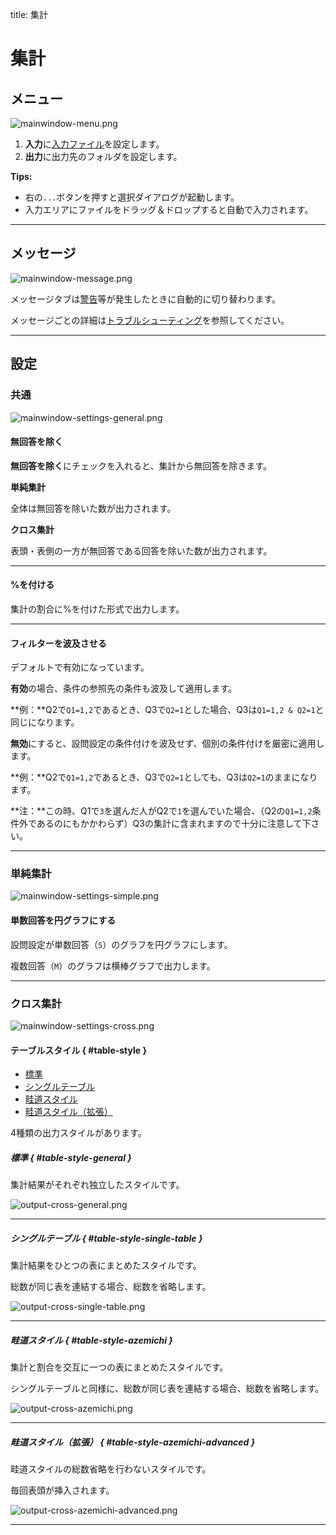 title: 集計

# 集計

## メニュー

![mainwindow-menu.png](img/mainwindow-menu.png)

1. **入力**に[入力ファイル]を設定します。
2. **出力**に出力先のフォルダを設定します。

**Tips:**

* 右の`...`ボタンを押すと選択ダイアログが起動します。
* 入力エリアにファイルをドラッグ＆ドロップすると自動で入力されます。

--------------------------------------------------------------------------------

## メッセージ

![mainwindow-message.png](img/mainwindow-message.png)

メッセージタブは[警告]等が発生したときに自動的に切り替わります。

メッセージごとの詳細は[トラブルシューティング]を参照してください。

--------------------------------------------------------------------------------

## 設定

### 共通

![mainwindow-settings-general.png](img/mainwindow-settings-general.png)

#### 無回答を除く

**無回答を除く**にチェックを入れると、集計から無回答を除きます。

**単純集計**

全体は無回答を除いた数が出力されます。

**クロス集計**

表頭・表側の一方が無回答である回答を除いた数が出力されます。

--------------------------------------------------------------------------------

#### %を付ける

集計の割合に%を付けた形式で出力します。

--------------------------------------------------------------------------------

#### フィルターを波及させる

デフォルトで有効になっています。

**有効**の場合、条件の参照先の条件も波及して適用します。

**例：**Q2で`Q1=1,2`であるとき、Q3で`Q2=1`とした場合、Q3は`Q1=1,2 & Q2=1`と同じになります。

**無効**にすると、設問設定の条件付けを波及せず、個別の条件付けを厳密に適用します。

**例：**Q2で`Q1=1,2`であるとき、Q3で`Q2=1`としても、Q3は`Q2=1`のままになります。

**注：**この時、Q1で`3`を選んだ人がQ2で`1`を選んでいた場合、（Q2の`Q1=1,2`条件外であるのにもかかわらず）Q3の集計に含まれますので十分に注意して下さい。

--------------------------------------------------------------------------------

### 単純集計

![mainwindow-settings-simple.png](img/mainwindow-settings-simple.png)

#### 単数回答を円グラフにする

設問設定が単数回答（`S`）のグラフを円グラフにします。

複数回答（`M`）のグラフは横棒グラフで出力します。

--------------------------------------------------------------------------------

### クロス集計

![mainwindow-settings-cross.png](img/mainwindow-settings-cross.png)

#### テーブルスタイル { #table-style }

* [標準]( #table-style-general )
* [シングルテーブル]( #table-style-single-table )
* [畦道スタイル]( #table-style-azemichi )
* [畦道スタイル（拡張）]( #table-style-azemichi-advanced )

4種類の出力スタイルがあります。

##### 標準 { #table-style-general }

集計結果がそれぞれ独立したスタイルです。

![output-cross-general.png](img/output-cross-general.png)

--------------------------------------------------------------------------------

##### シングルテーブル { #table-style-single-table }

集計結果をひとつの表にまとめたスタイルです。

総数が同じ表を連結する場合、総数を省略します。

![output-cross-single-table.png](img/output-cross-single-table.png)

--------------------------------------------------------------------------------

##### 畦道スタイル { #table-style-azemichi }

集計と割合を交互に一つの表にまとめたスタイルです。

シングルテーブルと同様に、総数が同じ表を連結する場合、総数を省略します。

![output-cross-azemichi.png](img/output-cross-azemichi.png)

--------------------------------------------------------------------------------

##### 畦道スタイル（拡張） { #table-style-azemichi-advanced }

畦道スタイルの総数省略を行わないスタイルです。

毎回表頭が挿入されます。

![output-cross-azemichi-advanced.png](img/output-cross-azemichi-advanced.png)

--------------------------------------------------------------------------------

[入力ファイル]: input.html
[警告]: troubleshooting.html#warning
[トラブルシューティング]: troubleshooting.html
